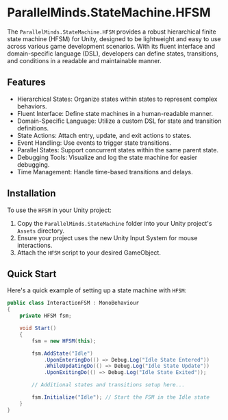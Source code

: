 ﻿# ParallelMinds.StateMachine.HFSM

The `ParallelMinds.StateMachine.HFSM` provides a robust hierarchical finite state machine (HFSM) for Unity, designed to be lightweight and easy to use across various game development scenarios. With its fluent interface and domain-specific language (DSL), developers can define states, transitions, and conditions in a readable and maintainable manner.

## Features

- Hierarchical States: Organize states within states to represent complex behaviors.
- Fluent Interface: Define state machines in a human-readable manner.
- Domain-Specific Language: Utilize a custom DSL for state and transition definitions.
- State Actions: Attach entry, update, and exit actions to states.
- Event Handling: Use events to trigger state transitions.
- Parallel States: Support concurrent states within the same parent state.
- Debugging Tools: Visualize and log the state machine for easier debugging.
- Time Management: Handle time-based transitions and delays.

## Installation

To use the `HFSM` in your Unity project:

1. Copy the `ParallelMinds.StateMachine` folder into your Unity project's `Assets` directory.
2. Ensure your project uses the new Unity Input System for mouse interactions.
3. Attach the `HFSM` script to your desired GameObject.

## Quick Start

Here's a quick example of setting up a state machine with `HFSM`:

```csharp
public class InteractionFSM : MonoBehaviour
{
    private HFSM fsm;

    void Start()
    {
        fsm = new HFSM(this);

        fsm.AddState("Idle")
            .UponEnteringDo(() => Debug.Log("Idle State Entered"))
            .WhileUpdatingDo(() => Debug.Log("Idle State Update"))
            .UponExitingDo(() => Debug.Log("Idle State Exited"));

        // Additional states and transitions setup here...

        fsm.Initialize("Idle"); // Start the FSM in the Idle state
    }
}
